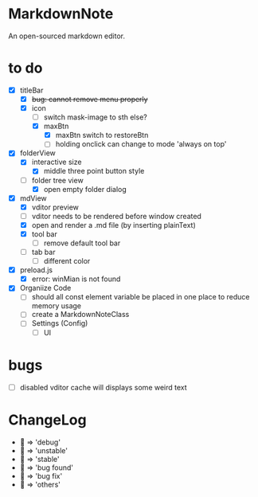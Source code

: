 # MarkdownNote
An open-sourced markdown editor.

# to do
* [x] titleBar
  * [x] ~~bug: cannot remove menu properly~~
  * [x] icon
    * [ ] switch mask-image to sth else?
    * [x] maxBtn
      * [x] maxBtn switch to restoreBtn
      * [ ] holding onclick can change to mode 'always on top'
* [x] folderView
  * [x] interactive size
    * [x] middle three point button style
  * [ ] folder tree view
    * [x] open empty folder dialog
* [x] mdView
  * [x] vditor preview
  * [ ] vditor needs to be rendered before window created
  * [x] open and render a .md file (by inserting plainText)
  * [x] tool bar
    * [ ] remove default tool bar
  * [ ] tab bar
    * [ ] different color
* [x] preload.js
  * [x] error: winMian is not found
* [x] Organiize Code
  * [ ] should all const element variable be placed in one place to reduce memory usage
  * [ ] create a MarkdownNoteClass
  * [ ] Settings (Config)
    * [ ] UI

# bugs
* [ ] disabled vditor cache will displays some weird text
# ChangeLog
* 💙 => 'debug'
* 💛 => 'unstable'
* 💚 => 'stable'
* 🧡 => 'bug found'
* 🖤 => 'bug fix'
* 🤍 => 'others'
